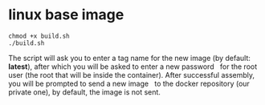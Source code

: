 # linux base image

```
chmod +x build.sh
./build.sh
```

The script will ask you to enter a tag name for the new image (by default: __latest__), after which you will be asked to enter a new password
  for the root user (the root that will be inside the container). After successful assembly, you will be prompted to send a new image
  to the docker repository (our private one), by default, the image is not sent.
